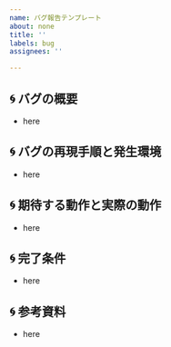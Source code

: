 ```yaml
---
name: バグ報告テンプレート
about: none
title: ''
labels: bug
assignees: ''

---
```


## :cyclone: バグの概要

- here

## :cyclone: バグの再現手順と発生環境

- here

## :cyclone: 期待する動作と実際の動作

- here

## :cyclone: 完了条件

- here

## :cyclone: 参考資料

- here
